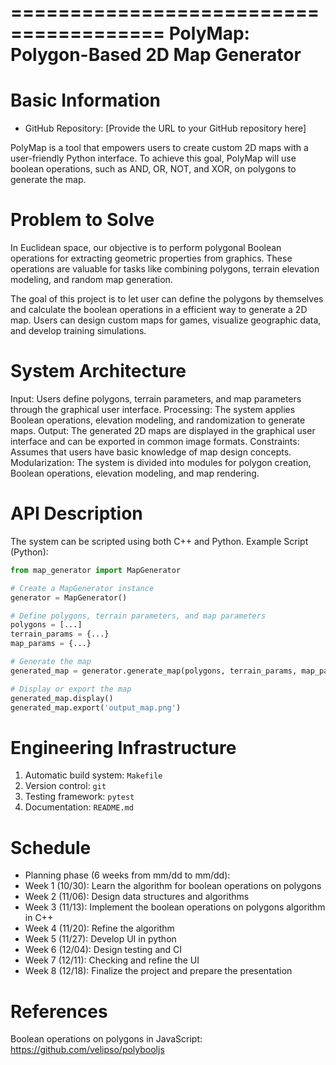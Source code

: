 =======================================
PolyMap: Polygon-Based 2D Map Generator
=======================================

Basic Information
=================

- GitHub Repository: [Provide the URL to your GitHub repository here]

PolyMap is a tool that empowers users to create custom 2D maps with a user-friendly Python interface. 
To achieve this goal, PolyMap will use boolean operations, such as AND, OR, NOT, and XOR, on polygons to generate the map.


Problem to Solve
================

In Euclidean space, our objective is to perform polygonal Boolean operations for extracting geometric properties from graphics. 
These operations are valuable for tasks like combining polygons, terrain elevation modeling, and random map generation.

The goal of this project is to let user can define the polygons by themselves and calculate the boolean operations in a efficient way to generate a 2D map.
Users can design custom maps for games, visualize geographic data, and develop training simulations.


System Architecture
===================

Input: Users define polygons, terrain parameters, and map parameters through the graphical user interface.
Processing: The system applies Boolean operations, elevation modeling, and randomization to generate maps.
Output: The generated 2D maps are displayed in the graphical user interface and can be exported in common image formats.
Constraints: Assumes that users have basic knowledge of map design concepts.
Modularization: The system is divided into modules for polygon creation, Boolean operations, elevation modeling, and map rendering.


API Description
===============

The system can be scripted using both C++ and Python.
Example Script (Python):
```python
from map_generator import MapGenerator

# Create a MapGenerator instance
generator = MapGenerator()

# Define polygons, terrain parameters, and map parameters
polygons = [...]
terrain_params = {...}
map_params = {...}

# Generate the map
generated_map = generator.generate_map(polygons, terrain_params, map_params)

# Display or export the map
generated_map.display()
generated_map.export('output_map.png')
```


Engineering Infrastructure
==========================

1. Automatic build system: `Makefile`
2. Version control: `git`
3. Testing framework: `pytest`
4. Documentation: `README.md`


Schedule
========

* Planning phase (6 weeks from mm/dd to mm/dd):
* Week 1 (10/30): Learn the algorithm for boolean operations on polygons
* Week 2 (11/06): Design data structures and algorithms
* Week 3 (11/13): Implement the boolean operations on polygons algorithm in C++
* Week 4 (11/20): Refine the algorithm
* Week 5 (11/27): Develop UI in python
* Week 6 (12/04): Design testing and CI
* Week 7 (12/11): Checking and refine the UI
* Week 8 (12/18): Finalize the project and prepare the presentation


References
==========

Boolean operations on polygons in JavaScript: https://github.com/velipso/polybooljs

